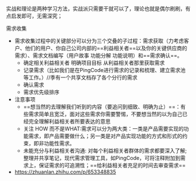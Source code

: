 实战和理论是两种学习方法，实战派只需要干就可以了，理论也就是偶尔刷刷，有点启发即可，无需深究；

需求收集

- 需求收集过程中的关键部分可以分为三个交叠的子过程：需求获取（力考虑客户、他们的用户、你自己公司内部的==利益相关者==以及你的关键供应商的需求）、需求文档编写（用户故事 功能分解 功能说明）和==需求确认==。
  - 确定相关利益相关者  明确项目目标  从利益相关者那里获取需求
  - 记录需求（比如我们是在PingCode进行需求的记录和梳理、建立需求池等工作。）//季有一个共享文档存了各个分行的需求
  - 确认需求
  - 需求优先级排序
- 注意事项
  - ==想当然的去理解我们听到的内容（要追问到细致、明确为止）==：有些需求简单且宽泛，面对这些需求你需要警惕，不要想当然的以为自己已经完全理解利益相关者所要表达的意思
  - 关注 HOW 而不是WHAT:需求可以分为两大类：一类是产品需要实现的功能需求，即产品需要做什么；另一类是对产品实现功能的方式和形式的约束，即非功能性需求。
  - 未能充分与利益相关者沟通: 对每个利益相关者群体的需求都要深入了解; 整理并共享笔记，现代需求管理工具，如PingCode，可将注释附加到需求上，保证需求的可追溯性；==给利益相关者充足的时间去审查需求==
- https://zhuanlan.zhihu.com/p/653348835

